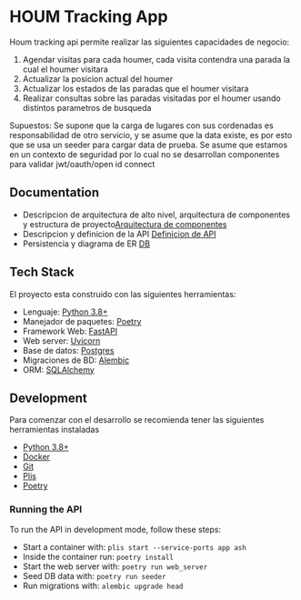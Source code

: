 # HOUM Tracking App

Houm tracking api permite realizar las siguientes capacidades de negocio:

1.  Agendar visitas para cada houmer, cada visita contendra una parada la cual el houmer visitara
2.  Actualizar la posicion actual del houmer
3.  Actualizar los estados de las paradas que el houmer visitara
4.  Realizar consultas sobre las paradas visitadas por el houmer usando distintos parametros de busqueda

Supuestos: Se supone que la carga de lugares con sus cordenadas es responsabilidad de otro servicio, y se asume que la data existe, es por esto que se usa un seeder para cargar data de prueba.
Se asume que estamos en un contexto de seguridad por lo cual no se desarrollan componentes para validar jwt/oauth/open id connect
## Documentation

- Descripcion de arquitectura de alto nivel, arquitectura de componentes y estructura de proyecto[Arquitectura de componentes](documentation/architecture/hiight_level.md)
- Descripcion y definicion de la API [Definicion de API](documentation/api/api.md)
- Persistencia y diagrama de ER [DB](documentation/persistence/persistence.md)
## Tech Stack

El proyecto esta construido con las siguientes herramientas:

- Lenguaje: [Python 3.8+](https://www.python.org/)
- Manejador de paquetes: [Poetry](https://python-poetry.org/)
- Framework Web: [FastAPI](https://fastapi.tiangolo.com/)
- Web server: [Uvicorn](http://www.uvicorn.org/)
- Base de datos: [Postgres](https://www.postgresql.org/)
- Migraciones de BD: [Alembic](https://alembic.sqlalchemy.org/en/latest/)
- ORM: [SQLAlchemy](https://www.sqlalchemy.org/)

## Development

Para comenzar con el desarrollo se recomienda tener las siguientes herramientas instaladas

- [Python 3.8+](https://www.python.org/)
- [Docker](https://www.docker.com/)
- [Git](https://git-scm.com/)
- [Plis](https://github.com/IcaliaLabs/plis)
- [Poetry](https://python-poetry.org/)

### Running the API

To run the API in development mode, follow these steps:

- Start a container with: `plis start --service-ports app ash`
- Inside the container run: `poetry install`
- Start the web server with: `poetry run web_server`
- Seed DB data with: `poetry run seeder`
- Run migrations with: `alembic upgrade head`
